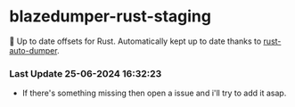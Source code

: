 # blazedumper-rust-staging

🚀 Up to date offsets for Rust. Automatically kept up to date thanks to [rust-auto-dumper](https://github.com/Akandesh/rust-auto-dumper).


### Last Update 25-06-2024 16:32:23
- If there's something missing then open a issue and i'll try to add it asap.